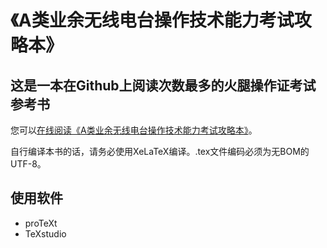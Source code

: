 # 《A类业余无线电台操作技术能力考试攻略本》

## 这是一本在Github上阅读次数最多的火腿操作证考试参考书

您可以[在线阅读《A类业余无线电台操作技术能力考试攻略本》](https://github.com/mike2718/ham/blob/main/ham_a.pdf)。

自行编译本书的话，请务必使用XeLaTeX编译。.tex文件编码必须为无BOM的UTF-8。

## 使用软件

* proTeXt
* TeXstudio
